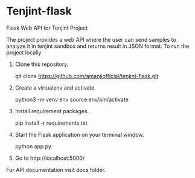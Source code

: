 # Tenjint-flask
Flask Web API for Tenjint Project

The project provides a web API where the user can send samples to analyze it in tenjint sandbox and returns result in JSON format.
To run the project locally

1. Clone this repository.

    git clone https://github.com/amanjiofficial/tenjint-flask.git

2. Create a virtualenv and activate.

    python3 -m venv env
    source env/bin/activate

3. Install requirement packages.

    pip install -r requirements.txt

4. Start the Flask application on your terminal window.

    python app.py

5. Go to http://localhost:5000/

For API documentation visit docs folder.
